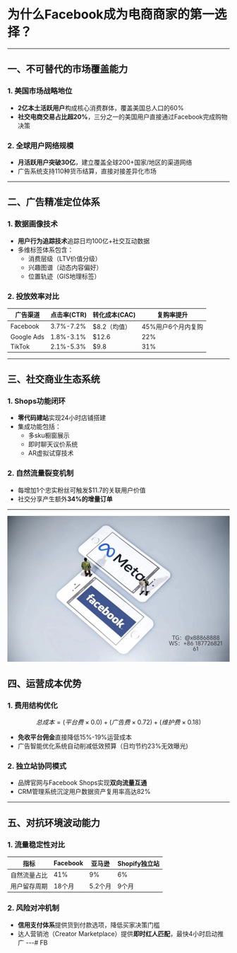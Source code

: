 # 为什么Facebook成为电商商家的第一选择？
---
## 一、不可替代的市场覆盖能力
### 1. 美国市场战略地位
- **2亿本土活跃用户**构成核心消费群体，覆盖美国总人口的60%
- **社交电商交易占比超20%**，三分之一的美国用户直接通过Facebook完成购物决策
### 2. 全球用户网络规模
- **月活跃用户突破30亿**，建立覆盖全球200+国家/地区的渠道网络
- 广告系统支持110种货币结算，直接对接差异化市场
---
## 二、广告精准定位体系
### 1. 数据画像技术
- **用户行为追踪技术**追踪日均100亿+社交互动数据
- 多维标签体系包含：
  - 消费层级（LTV价值分级）
  - 兴趣图谱（动态内容偏好）
  - 位置轨迹（GIS地理标签）
### 2. 投放效率对比
| 广告渠道 | 点击率(CTR) | 转化成本(CAC) | 复购率提升 |
|----------|-------------|---------------|------------|
| Facebook | 3.7%-7.2%   | $8.2（均值）  | 45%用户6个月内复购|
| Google Ads| 1.8%-3.1%  | $12.6         | 22%        |
| TikTok   | 2.1%-5.3%   | $9.8          | 31%        |
---
## 三、社交商业生态系统
### 1. Shops功能闭环
- **零代码建站**实现24小时店铺搭建
- 集成功能包括：
  - 多sku橱窗展示
  - 即时聊天议价系统
  - AR虚拟试穿技术
### 2. 自然流量裂变机制
- 每增加1个忠实粉丝可触发$11.7的关联用户价值
- 社交分享产生额外**34%的增量订单**
---
![替代文字](微信图片_20250331131736.jpg)
## 四、运营成本优势
### 1. 费用结构优化
$$
总成本= (平台费×0.0) + (广告费×0.72) + (维护费×0.18)
$$
- **免收平台佣金**直接降低15%-19%运营成本
- 广告智能优化系统自动削减低效预算（日均节约23%无效曝光)
### 2. 独立站协同模式
- 品牌官网与Facebook Shops实现**双向流量互通**
- CRM管理系统沉淀用户数据资产复用率高达82%
---
## 五、对抗环境波动能力
### 1. 流量稳定性对比
| 指标         | Facebook | 亚马逊 | Shopify独立站 |
|--------------|----------|--------|---------------|
| 自然流量占比 | 41%      | 9%     | 6%            |
| 用户留存周期 | 18个月   | 5.2个月| 9个月         |
### 2. 风险对冲机制
- **信用支付体系**提供货到付款选项，降低买家决策门槛
- 达人营销池（Creator Marketplace）提供**即时红人匹配**，最快4小时启动推广
---# FB
